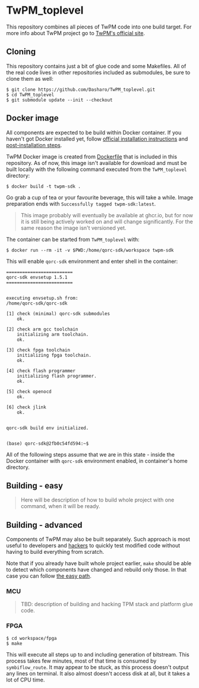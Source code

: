 # TwPM_toplevel

This repository combines all pieces of TwPM code into one build target. For more
info about TwPM project go to [TwPM's official site](https://twpm.dasharo.com/).

## Cloning

This repository contains just a bit of glue code and some Makefiles. All of the
real code lives in other repositories included as submodules, be sure to clone
them as well:

```shell
$ git clone https://github.com/Dasharo/TwPM_toplevel.git
$ cd TwPM_toplevel
$ git submodule update --init --checkout
```

## Docker image

All components are expected to be build within Docker container. If you haven't
got Docker installed yet, follow [official installation instructions](https://docs.docker.com/engine/install/)
and [post-installation steps](https://docs.docker.com/engine/install/linux-postinstall/).

TwPM Docker image is created from [Dockerfile](https://github.com/Dasharo/TwPM_toplevel/blob/main/Dockerfile)
that is included in this repository. As of now, this image isn't available for
download and must be built locally with the following command executed from the
`TwPM_toplevel` directory:

```shell
$ docker build -t twpm-sdk .
```

Go grab a cup of tea or your favourite beverage, this will take a while. Image
preparation ends with `Successfully tagged twpm-sdk:latest`.

> This image probably will eventually be available at ghcr.io, but for now it is
still being actively worked on and will change significantly. For the same
reason the image isn't versioned yet.

The container can be started from `TwPM_toplevel` with:

```shell
$ docker run --rm -it -v $PWD:/home/qorc-sdk/workspace twpm-sdk
```

This will enable `qorc-sdk` environment and enter shell in the container:

```
=========================
qorc-sdk envsetup 1.5.1
=========================


executing envsetup.sh from:
/home/qorc-sdk/qorc-sdk

[1] check (minimal) qorc-sdk submodules
    ok.

[2] check arm gcc toolchain
    initializing arm toolchain.
    ok.

[3] check fpga toolchain
    initializing fpga toolchain.
    ok.

[4] check flash programmer
    initializing flash programmer.
    ok.

[5] check openocd
    ok.

[6] check jlink
    ok.


qorc-sdk build env initialized.


(base) qorc-sdk@2fb0c54fd594:~$
```

All of the following steps assume that we are in this state - inside the Docker
container with `qorc-sdk` environment enabled, in container's home directory.

## Building - easy

> Here will be description of how to build whole project with one command, when
it will be ready.

## Building - advanced

Components of TwPM may also be built separately. Such approach is most useful
to developers and [hackers](https://en.wikipedia.org/wiki/Hacker_culture) to
quickly test modified code without having to build everything from scratch.

Note that if you already have built whole project earlier, `make` should be able
to detect which components have changed and rebuild only those. In that case you
can follow [the easy path](#building---easy).

### MCU

> TBD: description of building and hacking TPM stack and platform glue code.

### FPGA

```shell
$ cd workspace/fpga
$ make
```

This will execute all steps up to and including generation of bitstream. This
process takes few minutes, most of that time is consumed by `symbiflow_route`.
It may appear to be stuck, as this process doesn't output any lines on terminal.
It also almost doesn't access disk at all, but it takes a lot of CPU time.

